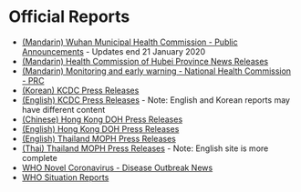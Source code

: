 




# Official Reports
* [(Mandarin) Wuhan Municipal Health Commission - Public Announcements](http://wjw.wuhan.gov.cn/front/web/list2nd/no/710) - Updates end 21 January 2020
* [(Mandarin) Health Commission of Hubei Province News Releases](http://wjw.hubei.gov.cn/fbjd/dtyw/)
* [(Mandarin) Monitoring and early warning - National Health Commission - PRC](http://www.nhc.gov.cn/yjb/s2907/new_list.shtml)
* [(Korean) KCDC Press Releases](https://www.cdc.go.kr/board/board.es?mid=a20501000000&bid=0015)
* [(English) KCDC Press Releases](https://www.cdc.go.kr/board/board.es?mid=a30402000000&bid=0030) - Note: English and Korean reports may have different content
* [(Chinese) Hong Kong DOH Press Releases](https://www.dh.gov.hk/tc_chi/press/press.html)
* [(English) Hong Kong DOH Press Releases](https://www.dh.gov.hk/english/press/press.html)
* [(English) Thailand MOPH Press Releases](https://ddc.moph.go.th/viralpneumonia/eng/news.php)
* [(Thai) Thailand MOPH Press Releases](https://ddc.moph.go.th/viralpneumonia/news.php) - Note: English site is more complete
* [WHO Novel Coronavirus - Disease Outbreak News](https://www.who.int/csr/don/archive/disease/novel_coronavirus/en/)
* [WHO Situation Reports](https://www.who.int/emergencies/diseases/novel-coronavirus-2019/situation-reports)